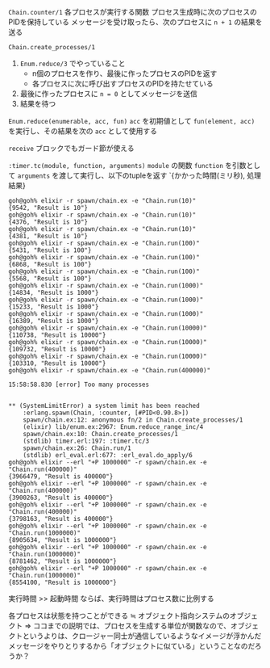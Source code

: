`Chain.counter/1`
各プロセスが実行する関数
プロセス生成時に次のプロセスのPIDを保持している
メッセージを受け取ったら、次のプロセスに `n + 1` の結果を送る

`Chain.create_processes/1`
1. `Enum.reduce/3` でやっていること
    - n個のプロセスを作り、最後に作ったプロセスのPIDを返す
    - 各プロセスに次に呼び出すプロセスのPIDを持たせている
2. 最後に作ったプロセスに `n = 0` としてメッセージを送信
3. 結果を待つ

`Enum.reduce(enumerable, acc, fun)`
`acc` を初期値として `fun(element, acc)` を実行し、その結果を次の `acc` として使用する

`receive` ブロックでもガード節が使える

`:timer.tc(module, function, arguments)`
`module` の関数 `function` を引数として `arguments` を渡して実行し、以下のtupleを返す
`{かかった時間(ミリ秒), 処理結果}

```
goh@goh% elixir -r spawn/chain.ex -e "Chain.run(10)"
{9542, "Result is 10"}
goh@goh% elixir -r spawn/chain.ex -e "Chain.run(10)"
{4376, "Result is 10"}
goh@goh% elixir -r spawn/chain.ex -e "Chain.run(10)"
{4381, "Result is 10"}
goh@goh% elixir -r spawn/chain.ex -e "Chain.run(100)"
{5431, "Result is 100"}
goh@goh% elixir -r spawn/chain.ex -e "Chain.run(100)"
{6868, "Result is 100"}
goh@goh% elixir -r spawn/chain.ex -e "Chain.run(100)"
{5568, "Result is 100"}
goh@goh% elixir -r spawn/chain.ex -e "Chain.run(1000)"
{14834, "Result is 1000"}
goh@goh% elixir -r spawn/chain.ex -e "Chain.run(1000)"
{15233, "Result is 1000"}
goh@goh% elixir -r spawn/chain.ex -e "Chain.run(1000)"
{16389, "Result is 1000"}
goh@goh% elixir -r spawn/chain.ex -e "Chain.run(10000)"
{110738, "Result is 10000"}
goh@goh% elixir -r spawn/chain.ex -e "Chain.run(10000)"
{109732, "Result is 10000"}
goh@goh% elixir -r spawn/chain.ex -e "Chain.run(10000)"
{103310, "Result is 10000"}
goh@goh% elixir -r spawn/chain.ex -e "Chain.run(400000)"

15:58:58.830 [error] Too many processes


** (SystemLimitError) a system limit has been reached
    :erlang.spawn(Chain, :counter, [#PID<0.90.8>])
    spawn/chain.ex:12: anonymous fn/2 in Chain.create_processes/1
    (elixir) lib/enum.ex:2967: Enum.reduce_range_inc/4
    spawn/chain.ex:10: Chain.create_processes/1
    (stdlib) timer.erl:197: :timer.tc/3
    spawn/chain.ex:26: Chain.run/1
    (stdlib) erl_eval.erl:677: :erl_eval.do_apply/6
goh@goh% elixir --erl "+P 1000000" -r spawn/chain.ex -e "Chain.run(400000)"
{3966479, "Result is 400000"}
goh@goh% elixir --erl "+P 1000000" -r spawn/chain.ex -e "Chain.run(400000)"
{3900263, "Result is 400000"}
goh@goh% elixir --erl "+P 1000000" -r spawn/chain.ex -e "Chain.run(400000)"
{3798163, "Result is 400000"}
goh@goh% elixir --erl "+P 1000000" -r spawn/chain.ex -e "Chain.run(1000000)"
{8905634, "Result is 1000000"}
goh@goh% elixir --erl "+P 1000000" -r spawn/chain.ex -e "Chain.run(1000000)"
{8781462, "Result is 1000000"}
goh@goh% elixir --erl "+P 1000000" -r spawn/chain.ex -e "Chain.run(1000000)"
{8554100, "Result is 1000000"}
```

実行時間 >> 起動時間 ならば、実行時間はプロセス数に比例する

各プロセスは状態を持つことができる ≒ オブジェクト指向システムのオブジェクト
=>
ココまでの説明では、プロセスを生成する単位が関数なので、オブジェクトというよりは、クロージャー同士が通信しているようなイメージが浮かんだ
メッセージをやりとりするから「オブジェクトに似ている」ということなのだろうか？


